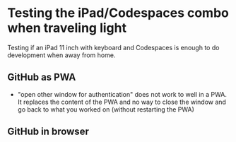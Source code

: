 # Testing the iPad/Codespaces combo when traveling light

Testing if an iPad 11 inch with keyboard and Codespaces is enough to do development
when away from home.

## GitHub as PWA

* "open other window for authentication" does not work to well in a PWA. It replaces the content of the PWA and no way to close the window and go back to what you worked on (without restarting the PWA)

## GitHub in browser
